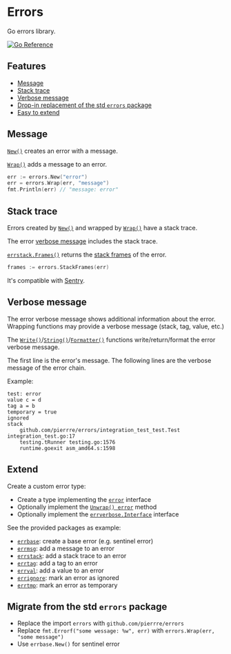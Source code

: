 # Errors

Go errors library.

[![Go Reference](https://pkg.go.dev/badge/github.com/pierrre/errors.svg)](https://pkg.go.dev/github.com/pierrre/errors)

## Features

- [Message](#message)
- [Stack trace](#stack-trace)
- [Verbose message](#verbose-message)
- [Drop-in replacement of the std `errors` package](#migrate-from-the-std-errors-package)
- [Easy to extend](#extend)

## Message

[`New()`](https://pkg.go.dev/github.com/pierrre/errors#New) creates an error with a message.

[`Wrap()`](https://pkg.go.dev/github.com/pierrre/errors#Wrap) adds a message to an error.

```go
err := errors.New("error")
err = errors.Wrap(err, "message")
fmt.Println(err) // "message: error"
```

## Stack trace

Errors created by [`New()`](https://pkg.go.dev/github.com/pierrre/errors#New) and wrapped by [`Wrap()`](https://pkg.go.dev/github.com/pierrre/errors#Wrap) have a stack trace.

The error [verbose message](#verbose-message) includes the stack trace.

[`errstack.Frames()`](https://pkg.go.dev/github.com/pierrre/errors/errstack#Frames) returns the [stack frames](https://pkg.go.dev/runtime#Frames) of the error.

```go
frames := errors.StackFrames(err)
```

It's compatible with [Sentry](https://pkg.go.dev/github.com/getsentry/sentry-go).

## Verbose message

The error verbose message shows additional information about the error.
Wrapping functions may provide a verbose message (stack, tag, value, etc.)

The [`Write()`](https://pkg.go.dev/github.com/pierrre/errors/errverbose#Write)/[`String()`](https://pkg.go.dev/github.com/pierrre/errors/errverbose#String)/[`Formatter()`](https://pkg.go.dev/github.com/pierrre/errors/errverbose#Formatter) functions write/return/format the error verbose message.

The first line is the error's message.
The following lines are the verbose message of the error chain.

Example:

```text
test: error
value c = d
tag a = b
temporary = true
ignored
stack
    github.com/pierrre/errors/integration_test_test.Test integration_test.go:17
    testing.tRunner testing.go:1576
    runtime.goexit asm_amd64.s:1598
```

## Extend

Create a custom error type:

- Create a type implementing the [`error`](https://pkg.go.dev/builtin#error) interface
- Optionally implement the [`Unwrap() error`](https://pkg.go.dev/errors#Unwrap) method
- Optionally implement the [`errverbose.Interface`](https://pkg.go.dev/github.com/pierrre/errors/errverbose#Interface) interface

See the provided packages as example:

- [`errbase`](https://pkg.go.dev/github.com/pierrre/errors/errbase): create a base error (e.g. sentinel error)
- [`errmsg`](https://pkg.go.dev/github.com/pierrre/errors/errmsg): add a message to an error
- [`errstack`](https://pkg.go.dev/github.com/pierrre/errors/errstack): add a stack trace to an error
- [`errtag`](https://pkg.go.dev/github.com/pierrre/errors/errtag): add a tag to an error
- [`errval`](https://pkg.go.dev/github.com/pierrre/errors/errval): add a value to an error
- [`errignore`](https://pkg.go.dev/github.com/pierrre/errors/errignore): mark an error as ignored
- [`errtmp`](https://pkg.go.dev/github.com/pierrre/errors/errtmp): mark an error as temporary

## Migrate from the std `errors` package

- Replace the import `errors` with `github.com/pierrre/errors`
- Replace `fmt.Errorf("some wessage: %w", err)` with `errors.Wrap(err, "some message")`
- Use `errbase.New()` for sentinel error
